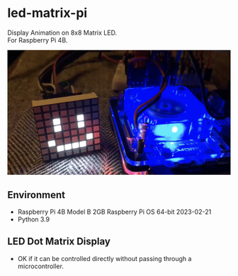 # led-matrix-pi
Display Animation on 8x8 Matrix LED.  
For Raspberry Pi 4B.

![img](docs/image.png)

## Environment
- Raspberry Pi 4B Model B 2GB Raspberry Pi OS 64-bit 2023-02-21
- Python 3.9

## LED Dot Matrix Display
- OK if it can be controlled directly without passing through a microcontroller.
